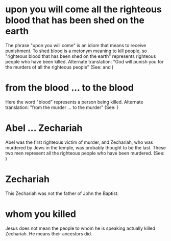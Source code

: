 
# upon you will come all the righteous blood that has been shed on the earth
The phrase "upon you will come" is an idiom that means to receive punishment. To shed blood is a metonym meaning to kill people, so "righteous blood that has been shed on the earth" represents righteous people who have been killed. Alternate translation: "God will punish you for the murders of all the righteous people" (See:  and )

# from the blood ... to the blood
Here the word "blood" represents a person being killed. Alternate translation: "from the murder ... to the murder" (See: )

# Abel ... Zechariah
Abel was the first righteous victim of murder, and Zechariah, who was murdered by Jews in the temple, was probably thought to be the last. These two men represent all the righteous people who have been murdered. (See: )

# Zechariah
This Zechariah was not the father of John the Baptist.

# whom you killed
Jesus does not mean the people to whom he is speaking actually killed Zechariah. He means their ancestors did.